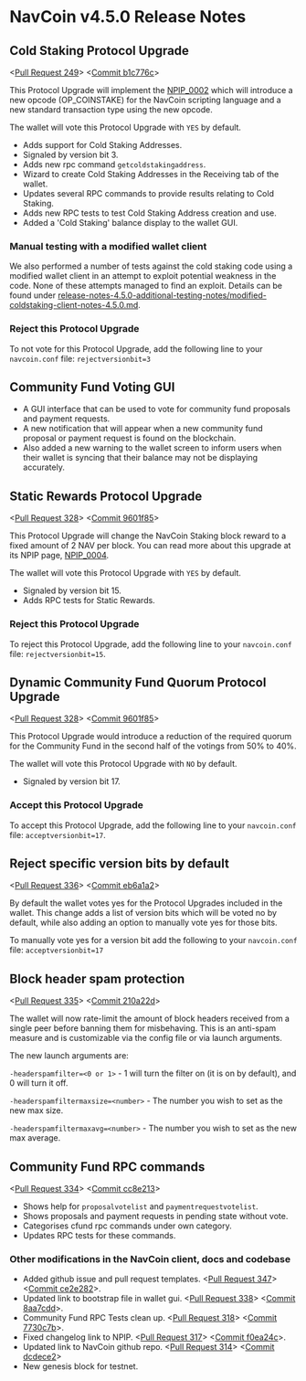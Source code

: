 # NavCoin v4.5.0 Release Notes

## Cold Staking Protocol Upgrade

<[Pull Request 249](https://github.com/navcoin/navcoin-core/pull/249)>
<[Commit b1c776c](https://github.com/navcoin/navcoin-core/commit/b1c776c605e5bace1d4f6bee50182b92951fd327 )>

This Protocol Upgrade will implement the [NPIP_0002](https://github.com/navcoin/npips/blob/master/npip-0002.mediawiki) which will introduce a new opcode (OP_COINSTAKE) for the NavCoin scripting language and a new standard transaction type using the new opcode.

The wallet will vote this Protocol Upgrade with `YES` by default.

- Adds support for Cold Staking Addresses.
- Signaled by version bit 3.
- Adds new rpc command `getcoldstakingaddress`.
- Wizard to create Cold Staking Addresses in the Receiving tab of the wallet.
- Updates several RPC commands to provide results relating to Cold Staking.
- Adds new RPC tests to test Cold Staking Address creation and use.
- Added a 'Cold Staking' balance display to the wallet GUI.

### Manual testing with a modified wallet client

We also performed a number of tests against the cold staking code using a modified wallet client in an attempt to exploit potential weakness in the code. None of these attempts managed to find an exploit.
Details can be found under [release-notes-4.5.0-additional-testing-notes/modified-coldstaking-client-notes-4.5.0.md](release-notes-4.5.0-additional-testing-notes/modified-coldstaking-client-notes-4.5.0.md).

### Reject this Protocol Upgrade

To not vote for this Protocol Upgrade, add the following line to your `navcoin.conf` file:
`rejectversionbit=3`

## Community Fund Voting GUI

- A GUI interface that can be used to vote for community fund proposals and payment requests.
- A new notification that will appear when a new community fund proposal or payment request is found on the blockchain.
- Also added a new warning to the wallet screen to inform users when their wallet is syncing that their balance may not be displaying accurately.

## Static Rewards Protocol Upgrade

<[Pull Request 328](https://github.com/navcoin/navcoin-core/pull/328)>
<[Commit 9601f85](https://github.com/navcoin/navcoin-core/commit/9601f8501526cba19ded59ae685e393345ef430c)>

This Protocol Upgrade will change the NavCoin Staking block reward to a fixed amount of 2 NAV per block. You can read more about this upgrade at its NPIP page, [NPIP_0004](https://github.com/navcoin/npips/blob/master/npip-0004.mediawiki).

The wallet will vote this Protocol Upgrade with `YES` by default.

- Signaled by version bit 15.
- Adds RPC tests for Static Rewards.

### Reject this Protocol Upgrade

To reject this Protocol Upgrade, add the following line to your `navcoin.conf` file:
`rejectversionbit=15`.

## Dynamic Community Fund Quorum Protocol Upgrade

<[Pull Request 328](https://github.com/navcoin/navcoin-core/pull/333)>
<[Commit 9601f85](https://github.com/navcoin/navcoin-core/commit/c1ea4ac484401d17230cb82481fe17beea168979)>

This Protocol Upgrade would introduce a reduction of the required quorum for the Community Fund in the second half of the votings from 50% to 40%.

The wallet will vote this Protocol Upgrade with `NO` by default.

- Signaled by version bit 17.

### Accept this Protocol Upgrade

To accept this Protocol Upgrade, add the following line to your `navcoin.conf` file:
`acceptversionbit=17`.

## Reject specific version bits by default

<[Pull Request 336](https://github.com/navcoin/navcoin-core/pull/336)>
<[Commit eb6a1a2](https://github.com/navcoin/navcoin-core/commit/eb6a1a27903a477306a7ef73d3d85bd52ff1f3c4)>

By default the wallet votes yes for the Protocol Upgrades included in the wallet. This change adds a list of version bits which will be voted no by default, while also adding an option to manually vote yes for those bits.

To manually vote yes for a version bit add the following to your `navcoin.conf` file:
`acceptversionbit=17`

## Block header spam protection

<[Pull Request 335](https://github.com/navcoin/navcoin-core/pull/335)>
<[Commit 210a22d](https://github.com/navcoin/navcoin-core/commit/210a22daaffbd36d90a5ee0121c0c4ce3de0ed75)>

The wallet will now rate-limit the amount of block headers received from a single peer before banning them for misbehaving. This is an anti-spam measure and is customizable via the config file or via launch arguments.

The new launch arguments are:  

`-headerspamfilter=<0 or 1>` -  1 will turn the filter on (it is on by default), and 0 will turn it off.

`-headerspamfiltermaxsize=<number>` - The number you wish to set as the new max size.

`-headerspamfiltermaxavg=<number>` - The number you wish to set as the new max average.

## Community Fund RPC commands

<[Pull Request 334](https://github.com/navcoin/navcoin-core/pull/334)>
<[Commit cc8e213](https://github.com/navcoin/navcoin-core/commit/cc8e21306cb804671676c6e10c0c2751061e7cc8)>

- Shows help for `proposalvotelist` and `paymentrequestvotelist`.
- Shows proposals and payment requests in pending state without vote.
- Categorises cfund rpc commands under own category.
- Updates RPC tests for these commands.

### Other modifications in the NavCoin client, docs and codebase

- Added github issue and pull request templates. <[Pull Request 347](https://github.com/navcoin/navcoin-core/pull/347)> <[Commit ce2e282](https://github.com/navcoin/navcoin-core/commit/ce2e28295e97398d538f23d795cf20b0544973b2)>.
- Updated link to bootstrap file in wallet gui. <[Pull Request 338](https://github.com/navcoin/navcoin-core/pull/338)> <[Commit 8aa7cdd](https://github.com/navcoin/navcoin-core/commit/8aa7cddc74acac9d1e8e5f7eb50627ec064896fe)>.
- Community Fund RPC Tests clean up. <[Pull Request 318](https://github.com/navcoin/navcoin-core/pull/318)> <[Commit 7730c7b](https://github.com/navcoin/navcoin-core/commit/7730c7bc84256ddb995408c1bc775015f0219d2d)>.
- Fixed changelog link to NPIP. <[Pull Request 317](https://github.com/navcoin/navcoin-core/pull/317)> <[Commit f0ea24c](https://github.com/navcoin/navcoin-core/commit/f0ea24c2228107f765735ec2136f9f20e6eda456)>.
- Updated link to NavCoin github repo. <[Pull Request 314](https://github.com/navcoin/navcoin-core/pull/314)> <[Commit dcdece2](https://github.com/navcoin/navcoin-core/commit/dcdece2be47b4ab55b6231024aef2bc20e7d3b0c)>
- New genesis block for testnet.
